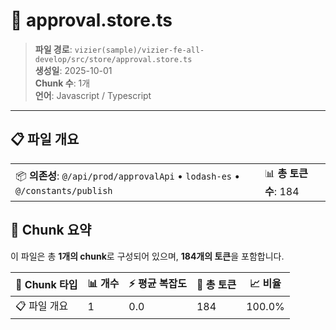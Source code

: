 # 📄 approval.store.ts

> **파일 경로**: `vizier(sample)/vizier-fe-all-develop/src/store/approval.store.ts`  
> **생성일**: 2025-10-01  
> **Chunk 수**: 1개  
> **언어**: Javascript / Typescript
---


## 📋 파일 개요

| | |
|--|--|
| 📦 **의존성**: `@/api/prod/approvalApi` • `lodash-es` • `@/constants/publish` | 📊 **총 토큰 수**: 184 |






## 🧩 Chunk 요약

이 파일은 총 **1개의 chunk**로 구성되어 있으며, **184개의 토큰**을 포함합니다.

| 🧩 Chunk 타입 | 📊 개수 | ⚡ 평균 복잡도 | 📝 총 토큰 | 📈 비율 |
|---------------|--------|-------------|----------|--------|
| 📋 파일 개요 | 1 | 0.0 | 184 | 100.0% |

